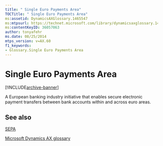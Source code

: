```yaml
---
title: " Single Euro Payments Area"
TOCTitle: " Single Euro Payments Area"
ms:assetid: DynamicsAXGlossary.1465547
ms:mtpsurl: https://technet.microsoft.com/library/dynamicsaxglossary.1465547(v=AX.60)
ms:contentKeyID: 36057063
author: tonyafehr
ms.date: 08/25/2014
mtps_version: v=AX.60
f1_keywords:
- Glossary.Single Euro Payments Area
---
```


# Single Euro Payments Area


[!INCLUDE[archive-banner](includes/archive-banner.md)]

A European banking industry initiative that enables secure electronic payment transfers between bank accounts within and across euro areas.

## See also

[SEPA](sepa.md)

[Microsoft Dynamics AX glossary](glossary/microsoft-dynamics-ax-glossary.md)

  


